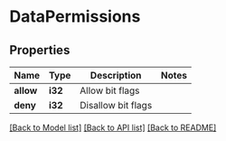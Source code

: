 # DataPermissions

## Properties

Name | Type | Description | Notes
------------ | ------------- | ------------- | -------------
**allow** | **i32** | Allow bit flags | 
**deny** | **i32** | Disallow bit flags | 

[[Back to Model list]](../README.md#documentation-for-models) [[Back to API list]](../README.md#documentation-for-api-endpoints) [[Back to README]](../README.md)


